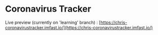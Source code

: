 # Coronavirus Tracker

Live preview (currently on 'learning' branch) : [https://chris-coronavirustracker.imfast.io/](https://chris-coronavirustracker.imfast.io/)
